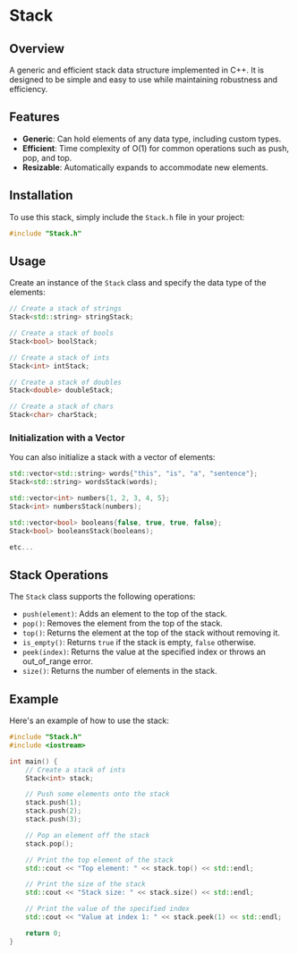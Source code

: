 # Stack

## Overview

A generic and efficient stack data structure implemented in C++. It is designed to be simple and easy to use while maintaining robustness and efficiency.

## Features

- **Generic**: Can hold elements of any data type, including custom types.
- **Efficient**: Time complexity of O(1) for common operations such as push, pop, and top.
- **Resizable**: Automatically expands to accommodate new elements.

## Installation

To use this stack, simply include the `Stack.h` file in your project:

```cpp
#include "Stack.h"
```

## Usage

Create an instance of the `Stack` class and specify the data type of the elements:

```cpp
// Create a stack of strings
Stack<std::string> stringStack;

// Create a stack of bools
Stack<bool> boolStack;

// Create a stack of ints
Stack<int> intStack;

// Create a stack of doubles
Stack<double> doubleStack;

// Create a stack of chars
Stack<char> charStack;
```

### Initialization with a Vector

You can also initialize a stack with a vector of elements:

```cpp
std::vector<std::string> words{"this", "is", "a", "sentence"};
Stack<std::string> wordsStack(words);

std::vector<int> numbers{1, 2, 3, 4, 5};
Stack<int> numbersStack(numbers);

std::vector<bool> booleans{false, true, true, false};
Stack<bool> booleansStack(booleans);

etc...
```

## Stack Operations

The `Stack` class supports the following operations:

- `push(element)`: Adds an element to the top of the stack.
- `pop()`: Removes the element from the top of the stack.
- `top()`: Returns the element at the top of the stack without removing it.
- `is_empty()`: Returns `true` if the stack is empty, `false` otherwise.
- `peek(index)`: Returns the value at the specified index or throws an out_of_range error.
- `size()`: Returns the number of elements in the stack.

## Example

Here's an example of how to use the stack:

```cpp
#include "Stack.h"
#include <iostream>

int main() {
    // Create a stack of ints
    Stack<int> stack;

    // Push some elements onto the stack
    stack.push(1);
    stack.push(2);
    stack.push(3);

    // Pop an element off the stack
    stack.pop();

    // Print the top element of the stack
    std::cout << "Top element: " << stack.top() << std::endl;

    // Print the size of the stack
    std::cout << "Stack size: " << stack.size() << std::endl;

    // Print the value of the specified index
    std::cout << "Value at index 1: " << stack.peek(1) << std::endl;

    return 0;
}
```
